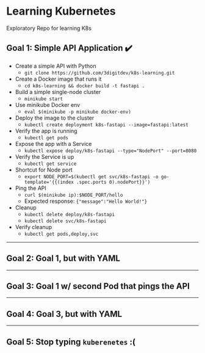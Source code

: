 # Learning Kubernetes
Exploratory Repo for learning K8s

## Goal 1:  Simple API Application  :heavy_check_mark:

- Create a simple API with Python
  - `git clone https://github.com/3digitdev/k8s-learning.git`
- Create a Docker image that runs it
  - `cd k8s-learning && docker build -t fastapi .`
- Build a simple single-node cluster
  - `minikube start`
- Use minikube Docker env
  - `eval $(minikube -p minikube docker-env)`
- Deploy the image to the cluster
  - `kubectl create deployment k8s-fastapi --image=fastapi:latest`
- Verify the app is running
  - `kubectl get pods`
- Expose the app with a Service
  - `kubectl expose deploy/k8s-fastapi --type="NodePort" --port=8080`
- Verify the Service is up
  - `kubectl get service`
- Shortcut for Node port
  - `export NODE_PORT=$(kubectl get svc/k8s-fastapi -o go-template='{{(index .spec.ports 0).nodePort}}')`
- Ping the API
  - `curl $(minikube ip):$NODE_PORT/hello`
  - Expected response:  `{"message":"Hello World!"}`
- Cleanup
  - `kubectl delete deploy/k8s-fastapi`
  - `kubectl delete svc/k8s-fastapi`
- Verify cleanup
  - `kubectl get pods,deploy,svc`

---

## Goal 2:  Goal 1, but with YAML

---

## Goal 3:  Goal 1 w/ second Pod that pings the API

---

## Goal 4:  Goal 3, but with YAML

---

## Goal 5:  Stop typing `kuberenetes` :(
